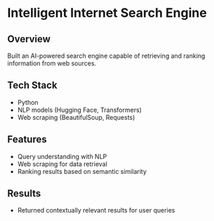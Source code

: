 # Intelligent Internet Search Engine

## Overview
Built an AI-powered search engine capable of retrieving and ranking information from web sources.

## Tech Stack
- Python
- NLP models (Hugging Face, Transformers)
- Web scraping (BeautifulSoup, Requests)

## Features
- Query understanding with NLP
- Web scraping for data retrieval
- Ranking results based on semantic similarity

## Results
- Returned contextually relevant results for user queries
